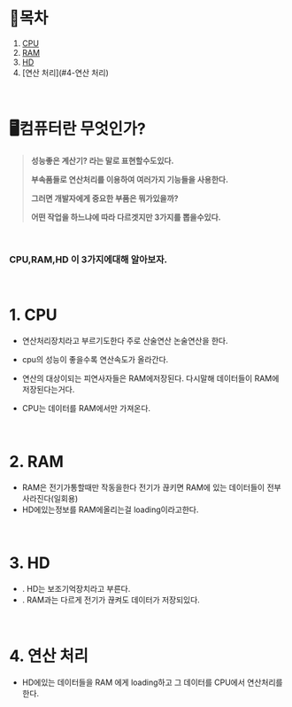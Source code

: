 # 🔖목차
 
1. [CPU](#1-CPU) <br/>
2. [RAM](#2-Ram) <br/>
3. [HD](#3-HD) <br/>
4. [연산 처리](#4-연산 처리)<br/>

<br/>

# 🖥️컴퓨터란 무엇인가?

> **성능좋은 계산기? 라는 말로 표현할수도있다.**
>
> **부속품들로 연산처리를 이용하여 여러가지 기능들을 사용한다.**
>
> **그러면 개발자에게 중요한 부품은 뭐가있을까?** 
>
> **어떤 작업을 하느냐에 따라 다르겟지만 3가지를 뽑을수있다.**

<br/>

### CPU,RAM,HD 이 3가지에대해 알아보자.

<br/>



# 1. CPU

-  연산처리장치라고 부르기도한다 주로 산술연산 논술연산을 한다.

-  cpu의 성능이 좋을수록 연산속도가 올라간다.

-  연산의 대상이되는 피연사자들은 RAM에저장된다. 다시말해 데이터들이 RAM에 저장된다는거다.

-  CPU는 데이터를 RAM에서만 가져온다.

<br/>

# 2. RAM

-  RAM은 전기가통할때만 작동을한다 전기가 끊키면 RAM에 있는 데이터들이 전부 사라진다(일회용)
-  HD에있는정보를 RAM에올리는걸 loading이라고한다.

<br/>

# 3. HD
- . HD는 보조기억장치라고 부른다.
- . RAM과는 다르게 전기가 끊켜도 데이터가 저장되있다.

<br/>

# 4. 연산 처리 
- HD에있는 데이터들을 RAM 에게 loading하고 그 데이터를 CPU에서 연산처리를 한다.


	
